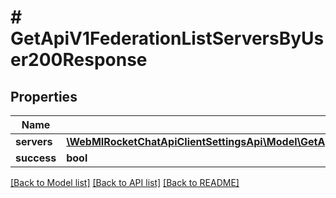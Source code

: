 # # GetApiV1FederationListServersByUser200Response

## Properties

Name | Type | Description | Notes
------------ | ------------- | ------------- | -------------
**servers** | [**\WebMIRocketChatApiClientSettingsApi\Model\GetApiV1FederationListServersByUser200ResponseServersInner[]**](GetApiV1FederationListServersByUser200ResponseServersInner.md) |  | [optional]
**success** | **bool** |  | [optional]

[[Back to Model list]](../../README.md#models) [[Back to API list]](../../README.md#endpoints) [[Back to README]](../../README.md)
